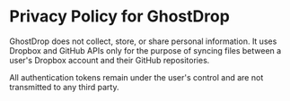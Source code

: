 # Privacy Policy for GhostDrop

GhostDrop does not collect, store, or share personal information.
It uses Dropbox and GitHub APIs only for the purpose of syncing files
between a user's Dropbox account and their GitHub repositories.

All authentication tokens remain under the user's control and are not
transmitted to any third party.
